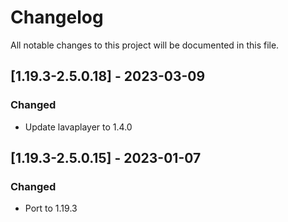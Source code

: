 # Changelog
All notable changes to this project will be documented in this file.

## [1.19.3-2.5.0.18] - 2023-03-09
### Changed
 - Update lavaplayer to 1.4.0

## [1.19.3-2.5.0.15] - 2023-01-07
### Changed
 - Port to 1.19.3